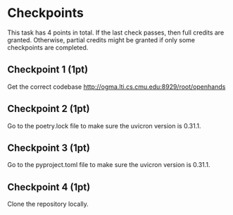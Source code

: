 # Checkpoints

This task has 4 points in total. If the last check passes, then full credits are
granted. Otherwise, partial credits might be granted if only some checkpoints are
completed.

## Checkpoint 1 (1pt)

Get the correct codebase http://ogma.lti.cs.cmu.edu:8929/root/openhands

## Checkpoint 2 (1pt)

Go to the poetry.lock file to make sure the uvicron version is 0.31.1.

## Checkpoint 3 (1pt)

Go to the pyproject.toml file to make sure the uvicron version is 0.31.1.

## Checkpoint 4 (1pt)

Clone the repository locally.
